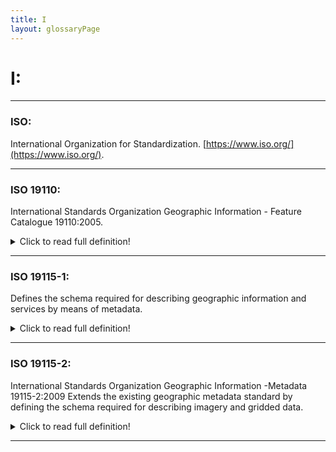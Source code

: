 ```yaml
---
title: I
layout: glossaryPage
---
```



# **I:**

___

### **ISO:**
International Organization for Standardization. [https://www.iso.org/](https://www.iso.org/).

___

### **ISO 19110:** 
International Standards Organization Geographic Information - Feature Catalogue 19110:2005. 

<details>
  <summary>Click to read full definition!</summary>
<p>
ISO 19110 defines the methodology for cataloguing feature types. 
It may be used as a basis for defining the universe of discourse being modelled in a particular application,
or to standardize general aspects of real-world features being modelled in more than one application. 
(International Organization for Standardization (2016). 
ISO 19110:2016. Retrieved from: 

ADIwg mdJSON and mdEditor use this standard to describe tabular datasets in ISO metadata records. 
It is not a perfect fit, but it is all that is available for data descriptions in ISO metadata. 
</p>
</details>

___

### **ISO 19115-1:**
Defines the schema required for describing geographic information and services by means of metadata. 

<details>
  <summary>Click to read full definition!</summary>
<p>
It provides information about the identification, the extent, the quality, the spatial and temporal aspects, 
the content, the spatial reference, the portrayal, distribution, and other properties of digital geographic 
data and services. (International Organization for Standardization (2014). ISO 19115-1:2014. <br>
<br>  
Retrieved from: <a href="https://www.iso.org/standard/57303.html">ISO.org</a>. 
</p>
</details>

___

### **ISO 19115-2:**
International Standards Organization Geographic Information -Metadata 19115-2:2009 Extends the existing geographic 
metadata standard by defining the schema required for describing imagery and gridded data.

<details>
  <summary>Click to read full definition!</summary>
<p>
It provides information about the properties of the measuring equipment used to acquire the data, the geometry of 
the measuring process employed by the equipment, and the production process used to digitize the raw data. <br>
This extension deals with metadata needed to describe the derivation of geographic information from raw data, 
including the properties of the measuring system, and the numerical methods and computational procedures used 
in the derivation. <br><br>
The metadata required to address coverage data in general is addressed sufficiently in the 
general part of ISO 19115. (International Organization for Standardization (2009). ISO 19115-2:2009. 
<br>
<br>
Retrieved from: <a href="https://www.iso.org/standard/39229.html"></a>
</p>
</details>


___






 
